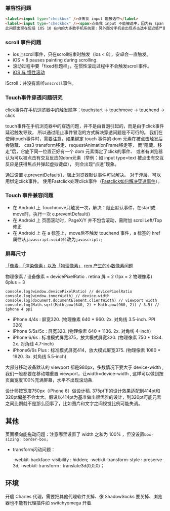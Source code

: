 
### 兼容性问题

```html
<label><input type="checkbox" />点击我 input 能被选中</label>
<label><input type="checkbox" /><span>点击我 input 不能被选中，因为有 span 包括</span></label>
此问题出现在包括 iOS 10 在内的大多数手机系统里；另外部分手机会出现点击选中延迟感严重的问题
```

### scroll 事件问题
- ios上scroll事件，只在scroll结束时触发（ios < 8），安卓会一直触发。
- iOS < 8 pauses painting during scrolling.
- 滚动过程中要「fixed标题栏」，在惯性滚动过程中不会触发scroll事件。
- [iOS 与 惯性滚动](https://fe.ele.me/momentum-scrolling-on-ios/)

iScroll：并没有监听`onscroll`事件。

### Touch事件穿透问题研究
click事件在手机浏览器中的触发顺序：touchstart -> touchmove -> touchend -> click

touch事件在手机浏览器中的穿透问题，并不是由冒泡引起的，而是由于click事件延迟触发导致，
所以通过阻止事件冒泡的方式解决穿透问题是不可行的。
我们在使用touch事件时，需要注意，如果绑定 touch 事件的 dom 元素在被点击触发后会隐藏、
css3 transform移走、requestAnimationFrame移走等，
而“隐藏、移走”后，它底下同一位置正好有一个 dom 元素绑定了click的事件、
或者有浏览器认为可以被点击有交互反应的dom元素（举例：如 input type=text 被点击有交互反应是获得焦点并弹起虚拟键盘），
则会出现“点透”现象。

通过设置 e.preventDefault()，阻止浏览器默认事件可以解决。
对于浮层，可以用绑定click事件。
使用Fastclick处理click事件（[Fastclick如何解决穿透事件](http://www.cnblogs.com/yexiaochai/p/3442220.html)）。

### Touch 事件兼容问题
- 在 Android 上 Touchmove只触发一次，解决：阻止默认事件，在start或move时，执行一次 e.preventDefault() 
- 在 Android 上 页面滚动时，PageX/Y 并不包含滚动，需附加 scrollLeft/Top 修正
- 在 Android 上 在 a 标签上，move后不触发 touchend 事件，a 标签的 href 属性从`javascript:void(0)`改为`javascript:;`


### 屏幕尺寸
[「像素」「渲染像素」以及「物理像素」](http://www.zhihu.com/question/27261444/answer/35898885)
[rem 产生的小数像素问题](http://taobaofed.org/blog/2015/11/04/mobile-rem-problem/)

物理像素 / 设备像素 = devicePixelRatio . retina 屏 = 2 (1px = 2 物理像素) 6plus = 3

    console.log(window.devicePixelRatio) // devicePixelRatio
    console.log(window.innerWidth) // device-width
    console.log(document.documentElement.clientWidth) // viewport width
    console.log(Math.sqrt(Math.pow(640, 2) + Math.pow(960, 2)) / 3.5) // iphone 4 ppi

- iPhone 4/4s : 屏宽320. (物理像素 640 * 960. 2x. 对角线 3.5-inch. PPI 326)
- iPhone 5/5s/5c : 屏宽320. (物理像素 640 * 1136. 2x. 对角线 4-inch)
- iPhone 6/6s : 标准模式屏宽375，放大模式屏宽320. (物理像素 750 * 1334. 2x. 对角线 4.7-inch)
- iPhone6/6s Plus : 标准模式屏宽414，放大模式屏宽375. (物理像素 1080 * 1920. 3x. 对角线 5.5-inch)

大部分移动设备默认的 viewport 都是980px，多数情况下要大于 device-width , 我们一般都要在移动端重置 viewport，让width=device-width , 这样可以做到按页面宽度100%充满屏幕，水平不出现滚动条.

设计师按宽度750px（iPhone 6）做设计稿. 375pt下的设计效果适配到414pt和320pt偏差不会太大。假设以414pt为基准做出很优雅的设计，到320pt可能元素之间比例就不是那么回事了，比如图片和文字之间视觉比例可能失调。

## 其他

页面横向能拖动问题：注意哪里设置了 width 之和为 100% ，但没设置`box-sizing: border-box;`

- transform闪动问题：

    -webkit-backface-visibility : hidden;
    -webkit-transform-style : preserve-3d;
    -webkit-transform : translate3d(0,0,0)；

## 环境
开启 Charles 代理，需要把其他代理软件关掉、像 ShadowSocks 要关掉、浏览器也不能有代理插件如 switchyomega 开着.
